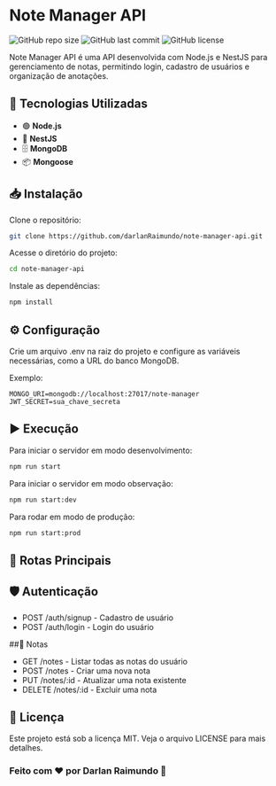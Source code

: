 # Note Manager API

![GitHub repo size](https://img.shields.io/github/repo-size/darlanRaimundo/note-manager-api)
![GitHub last commit](https://img.shields.io/github/last-commit/darlanRaimundo/note-manager-api)
![GitHub license](https://img.shields.io/github/license/darlanRaimundo/note-manager-api)

Note Manager API é uma API desenvolvida com Node.js e NestJS para gerenciamento de notas, permitindo login, cadastro de usuários e organização de anotações.

## 🚀 Tecnologias Utilizadas

- 🟢 **Node.js**
- 🚀 **NestJS**
- 🗄️ **MongoDB**
- 📦 **Mongoose**

## 📥 Instalação

Clone o repositório:

```bash
git clone https://github.com/darlanRaimundo/note-manager-api.git
```

Acesse o diretório do projeto:

```bash
cd note-manager-api
```

Instale as dependências:

```bash
npm install
```

## ⚙️ Configuração

Crie um arquivo .env na raiz do projeto e configure as variáveis necessárias, como a URL do banco MongoDB.

Exemplo:

```env
MONGO_URI=mongodb://localhost:27017/note-manager
JWT_SECRET=sua_chave_secreta
```

## ▶️ Execução

Para iniciar o servidor em modo desenvolvimento:

```bash
npm run start
```

Para iniciar o servidor em modo observação:

```bash
npm run start:dev
```

Para rodar em modo de produção:

```bash
npm run start:prod
```

## 🔗 Rotas Principais

## 🛡 Autenticação
- POST /auth/signup - Cadastro de usuário
- POST /auth/login - Login do usuário

##📝 Notas
- GET /notes - Listar todas as notas do usuário
- POST /notes - Criar uma nova nota
- PUT /notes/:id - Atualizar uma nota existente
- DELETE /notes/:id - Excluir uma nota

## 📜 Licença
Este projeto está sob a licença MIT. Veja o arquivo LICENSE para mais detalhes.

### Feito com ❤ por Darlan Raimundo 🚀


